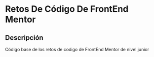 # Retos De Código De FrontEnd Mentor

## Descripción

Código base de los retos de codigo de FrontEnd Mentor de nivel junior